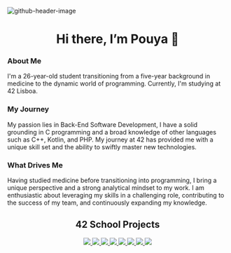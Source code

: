 
![github-header-image](https://github.com/user-attachments/assets/53bf3d52-a3d6-4355-a119-fd1f00a66fbc)

<h1 align="center">Hi there, I’m Pouya 👋</h1>

### About Me

I'm a 26-year-old student transitioning from a five-year background in medicine to the dynamic world of programming. Currently, I'm studying at 42 Lisboa. 

### My Journey

My passion lies in Back-End Software Development, I have a solid grounding in C programming and a broad knowledge of other languages such as C++, Kotlin, and PHP. My journey at 42 has provided me with a unique skill set and the ability to swiftly master new technologies. 

### What Drives Me

Having studied medicine before transitioning into programming, I bring a unique perspective and a strong analytical mindset to my work.  I am enthusiastic about leveraging my skills in a challenging role, contributing to the success of my team, and continuously expanding my knowledge.

<div align="center">

## 42 School Projects

<a href="https://github.com/Pouya-L/libft_full">
  <img src="https://github.com/user-attachments/assets/9aee8afb-aff0-4aca-8c5a-6ea281d65520">
</a>

<a href="https://github.com/Pouya-L/ft_printf">
  <img src="https://github.com/user-attachments/assets/d2528de6-a701-4105-8e59-27d25c320fa7">
</a>

<a href="https://github.com/Pouya-L/get_next_line">
  <img src="https://github.com/user-attachments/assets/a5dd7dfb-4181-4567-a42d-9662db376883">
</a>

<a href="https://github.com/Pouya-L/push_swap">
  <img src="https://github.com/user-attachments/assets/8d93d667-0f20-4c17-8b15-68dc7067bbb1">
</a>

<a href="https://github.com/Pouya-L/minitalk">
  <img src="https://github.com/user-attachments/assets/2393dc79-b243-4ece-9ab5-49e7b5e3f224">
</a>

<a href="https://github.com/Pouya-L/so_long">
  <img src="https://github.com/user-attachments/assets/048741aa-96db-4129-b974-4c561f0b5dca">
</a>

<a href="https://github.com/Pouya-L/philosophers">
  <img src="https://github.com/user-attachments/assets/90812771-939c-4cf8-a552-4be98c4bf494">
</a>

<a href="https://github.com/Pouya-L/cpp-module-00">
  <img src="https://github.com/user-attachments/assets/c294964a-f67a-4b7a-8127-8091da047983">
</a>
